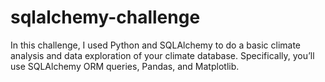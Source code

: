 # sqlalchemy-challenge

In this challenge, I used Python and SQLAlchemy to do a basic climate analysis and data exploration of your climate database. Specifically, you’ll use SQLAlchemy ORM queries, Pandas, and Matplotlib.
